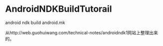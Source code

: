 # AndroidNDKBuildTutorail
android ndk build android.mk

从http://web.guohuiwang.com/technical-notes/androidndk1网站上整理出来的。
